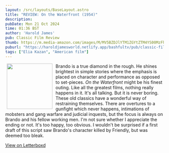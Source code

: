 ```yaml
---
layout: /src/layouts/BaseLayout.astro
title: "REVIEW: On the Waterfront (1954)"
description: 
pubDate: Mon 21 Oct 2024
time: 01:36 BST
author: 'Harold James'
pub: Classic Film Review
thumb: https://m.media-amazon.com/images/M/MV5BZDJlYTM1ZGYtZTM4YS00MzFhLThiZjktYzQ0ZjAzMGYwZTU3XkEyXkFqcGc@._V1_.jpg
puburl: "https://haroldjamesworld.netlify.app/bashfultv/pub/classic-film-review"
tags: ["Elia Kazan", "American film"]
---
```

<img src="https://m.media-amazon.com/images/M/MV5BZDJlYTM1ZGYtZTM4YS00MzFhLThiZjktYzQ0ZjAzMGYwZTU3XkEyXkFqcGc@._V1_.jpg" style="width:145px;height:auto;float:left;padding-right:10px;padding-left:5px;">

Brando is a true diamond in the rough. He shines brightest in simple stories where the emphasis is placed on character and performance as opposed to set-pieces. <i>On the Waterfront</i> might be his finest outing. Like all the greatest films, nothing really happens in it. It's all talking. But it is never boring. These old classics have a wonderful way of restraining themselves. There are overtures to a gunfight which never happens, intimations of mobsters and gang warfare and judicial inquests, but the focus is always on Brando and his fellow working men. I'm not sure whether I appreciate the ending or not. It's too happy, too obvious. I wouldn't be surprised if a first draft of this script saw Brando's character killed by Friendly, but was deemed too bleak.

<a href="https://letterboxd.com/for_you_bruce/film/on-the-waterfront" target="_blank" rel="noopener noreferrer">View on Letterboxd</a>